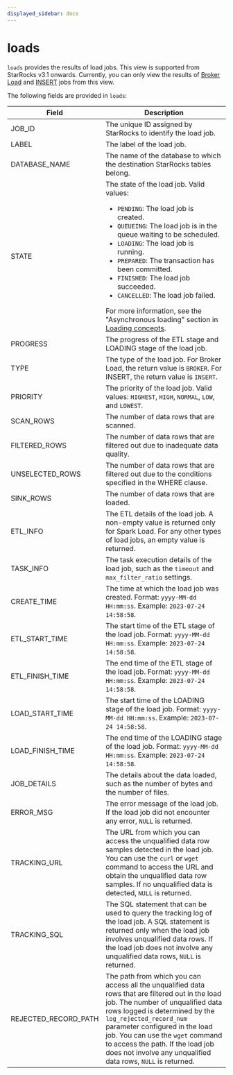 ```yaml
---
displayed_sidebar: docs
---
```


# loads

`loads` provides the results of load jobs. This view is supported from StarRocks v3.1 onwards. Currently, you can only view the results of [Broker Load](../../sql-reference/sql-statements/loading_unloading/BROKER_LOAD.md) and [INSERT](../../sql-reference/sql-statements/loading_unloading/INSERT.md) jobs from this view.

The following fields are provided in `loads`:

| **Field**            | **Description**                                              |
| -------------------- | ------------------------------------------------------------ |
| JOB_ID               | The unique ID assigned by StarRocks to identify the load job. |
| LABEL                | The label of the load job.                                   |
| DATABASE_NAME        | The name of the database to which the destination StarRocks tables belong. |
| STATE                | The state of the load job. Valid values:<ul><li>`PENDING`: The load job is created.</li><li>`QUEUEING`: The load job is in the queue waiting to be scheduled.</li><li>`LOADING`: The load job is running.</li><li>`PREPARED`: The transaction has been committed.</li><li>`FINISHED`: The load job succeeded.</li><li>`CANCELLED`: The load job failed.</li></ul>For more information, see the "Asynchronous loading" section in [Loading concepts](../../loading/loading_introduction/loading_concepts.md#asynchronous-loading). |
| PROGRESS             | The progress of the ETL stage and LOADING stage of the load job. |
| TYPE                 | The type of the load job. For Broker Load, the return value is `BROKER`. For INSERT, the return value is `INSERT`. |
| PRIORITY             | The priority of the load job. Valid values: `HIGHEST`, `HIGH`, `NORMAL`, `LOW`, and `LOWEST`. |
| SCAN_ROWS            | The number of data rows that are scanned.                    |
| FILTERED_ROWS        | The number of data rows that are filtered out due to inadequate data quality. |
| UNSELECTED_ROWS      | The number of data rows that are filtered out due to the conditions specified in the WHERE clause. |
| SINK_ROWS            | The number of data rows that are loaded.                     |
| ETL_INFO             | The ETL details of the load job. A non-empty value is returned only for Spark Load. For any other types of load jobs, an empty value is returned. |
| TASK_INFO            | The task execution details of the load job, such as the `timeout` and `max_filter_ratio` settings. |
| CREATE_TIME          | The time at which the load job was created. Format: `yyyy-MM-dd HH:mm:ss`. Example: `2023-07-24 14:58:58`. |
| ETL_START_TIME       | The start time of the ETL stage of the load job. Format: `yyyy-MM-dd HH:mm:ss`. Example: `2023-07-24 14:58:58`. |
| ETL_FINISH_TIME      | The end time of the ETL stage of the load job. Format: `yyyy-MM-dd HH:mm:ss`. Example: `2023-07-24 14:58:58`. |
| LOAD_START_TIME      | The start time of the LOADING stage of the load job. Format: `yyyy-MM-dd HH:mm:ss`. Example: `2023-07-24 14:58:58`. |
| LOAD_FINISH_TIME     | The end time of the LOADING stage of the load job. Format: `yyyy-MM-dd HH:mm:ss`. Example: `2023-07-24 14:58:58`. |
| JOB_DETAILS          | The details about the data loaded, such as the number of bytes and the number of files. |
| ERROR_MSG            | The error message of the load job. If the load job did not encounter any error, `NULL` is returned. |
| TRACKING_URL         | The URL from which you can access the unqualified data row samples detected in the load job. You can use the `curl` or `wget` command to access the URL and obtain the unqualified data row samples. If no unqualified data is detected, `NULL` is returned. |
| TRACKING_SQL         | The SQL statement that can be used to query the tracking log of the load job. A SQL statement is returned only when the load job involves unqualified data rows. If the load job does not involve any unqualified data rows, `NULL` is returned. |
| REJECTED_RECORD_PATH | The path from which you can access all the unqualified data rows that are filtered out in the load job. The number of unqualified data rows logged is determined by the `log_rejected_record_num` parameter configured in the load job. You can use the `wget` command to access the path. If the load job does not involve any unqualified data rows, `NULL` is returned. |

